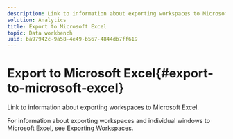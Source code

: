 ```yaml
---
description: Link to information about exporting workspaces to Microsoft Excel.
solution: Analytics
title: Export to Microsoft Excel
topic: Data workbench
uuid: ba97942c-9a58-4e49-b567-4844db7ff619
---
```


# Export to Microsoft Excel{#export-to-microsoft-excel}

Link to information about exporting workspaces to Microsoft Excel.

For information about exporting workspaces and individual windows to Microsoft Excel, see [Exporting Workspaces](../../../../home/c-get-started/c-work-worksp/c-ex-wksp.md#concept-27e4457bd14b43f198071e38d85d6d2f). 
